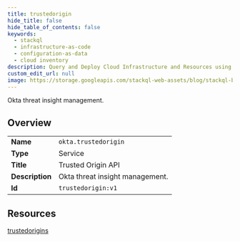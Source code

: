 ```yaml
---
title: trustedorigin
hide_title: false
hide_table_of_contents: false
keywords:
  - stackql
  - infrastructure-as-code
  - configuration-as-data
  - cloud inventory
description: Query and Deploy Cloud Infrastructure and Resources using SQL
custom_edit_url: null
image: https://storage.googleapis.com/stackql-web-assets/blog/stackql-blog-post-featured-image.png
---
```

Okta threat insight management.  
    

## Overview
<table><tbody>
<tr><td><b>Name</b></td><td><code>okta.trustedorigin</code></td></tr>
<tr><td><b>Type</b></td><td>Service</td></tr>
<tr><td><b>Title</b></td><td>Trusted Origin API</td></tr>
<tr><td><b>Description</b></td><td>Okta threat insight management.</td></tr>
<tr><td><b>Id</b></td><td><code>trustedorigin:v1</code></td></tr>
</tbody></table>

## Resources
<div class="row">
<div class="providerDocColumn">
<a href="/providers/okta/trustedorigin/trustedorigins/">trustedorigins</a><br />
</div>
<div class="providerDocColumn">
</div>
</div>
